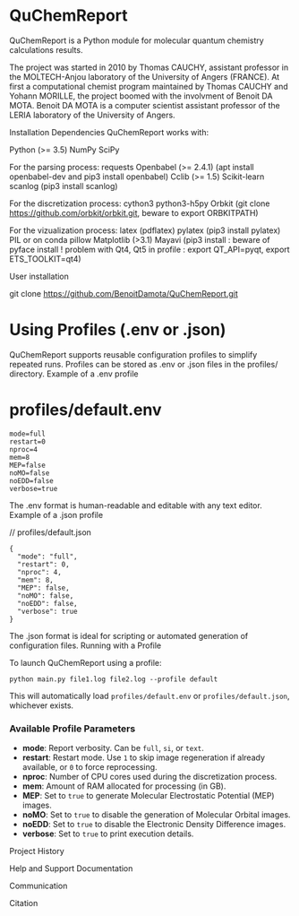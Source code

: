 # QuChemReport

QuChemReport is a Python module for molecular quantum chemistry calculations results. 

The project was started in 2010 by Thomas CAUCHY, assistant professor in the MOLTECH-Anjou laboratory of the University of Angers (FRANCE).
At first a computational chemist program maintained by Thomas CAUCHY and Yohann MORILLE, the project boomed with the involvment of Benoit DA MOTA. 
Benoit DA MOTA is a computer scientist assistant professor of the LERIA laboratory of the University of Angers.

Installation
Dependencies
QuChemReport works with:

Python (>= 3.5)
NumPy
SciPy

For the parsing process:
requests
Openbabel (>= 2.4.1) (apt install openbabel-dev and pip3 install openbabel)
Cclib (>= 1.5)
Scikit-learn
scanlog (pip3 install scanlog)

For  the discretization process:
cython3
python3-h5py
Orbkit (git clone https://github.com/orbkit/orbkit.git, beware to export ORBKITPATH)

For the vizualization process:
latex (pdflatex)
pylatex (pip3 install pylatex)
PIL or on conda pillow
Matplotlib (>3.1)
Mayavi (pip3 install : beware of pyface install ! problem with Qt4, Qt5 in profile : export QT_API=pyqt, export ETS_TOOLKIT=qt4)

User installation

git clone https://github.com/BenoitDamota/QuChemReport.git


# Using Profiles (.env or .json)

QuChemReport supports reusable configuration profiles to simplify repeated runs.
Profiles can be stored as .env or .json files in the profiles/ directory.
Example of a .env profile

# profiles/default.env
```
mode=full
restart=0
nproc=4
mem=8
MEP=false
noMO=false
noEDD=false
verbose=true
```

The .env format is human-readable and editable with any text editor.
Example of a .json profile

// profiles/default.json
```
{
  "mode": "full",
  "restart": 0,
  "nproc": 4,
  "mem": 8,
  "MEP": false,
  "noMO": false,
  "noEDD": false,
  "verbose": true
}
```

The .json format is ideal for scripting or automated generation of configuration files.
Running with a Profile

To launch QuChemReport using a profile:

```
python main.py file1.log file2.log --profile default
```

This will automatically load `profiles/default.env` or `profiles/default.json`, whichever exists.

### Available Profile Parameters

- **mode**: Report verbosity. Can be `full`, `si`, or `text`.
- **restart**: Restart mode. Use `1` to skip image regeneration if already available, or `0` to force reprocessing.
- **nproc**: Number of CPU cores used during the discretization process.
- **mem**: Amount of RAM allocated for processing (in GB).
- **MEP**: Set to `true` to generate Molecular Electrostatic Potential (MEP) images.
- **noMO**: Set to `true` to disable the generation of Molecular Orbital images.
- **noEDD**: Set to `true` to disable the Electronic Density Difference images.
- **verbose**: Set to `true` to print execution details.

Project History

Help and Support
Documentation

Communication

Citation



